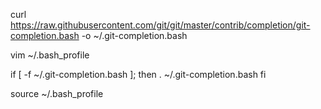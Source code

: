 
curl https://raw.githubusercontent.com/git/git/master/contrib/completion/git-completion.bash -o ~/.git-completion.bash 


vim ~/.bash_profile

if [ -f ~/.git-completion.bash ]; then 
. ~/.git-completion.bash 
fi 


source ~/.bash_profile
